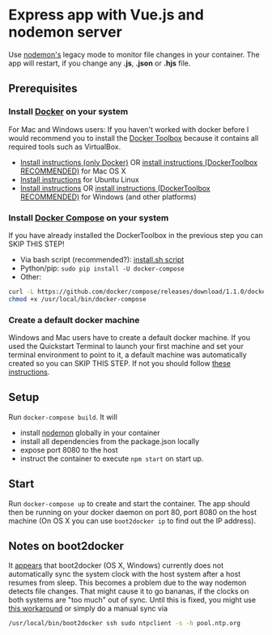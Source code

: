 # Express app with Vue.js and nodemon server

Use [nodemon's](https://github.com/remy/nodemon) legacy mode to monitor file changes in your container. The app will restart, if you change any **.js**, **.json** or **.hjs** file.

## Prerequisites

### Install [Docker](https://www.docker.com/) on your system

For Mac and Windows users: If you haven't worked with docker before I would recommend you to install the [Docker Toolbox](https://www.docker.com/products/docker-toolbox) because it contains all required tools such as VirtualBox.

* [Install instructions (only Docker)](https://docs.docker.com/installation/mac/) OR [install instructions (DockerToolbox RECOMMENDED)](https://docs.docker.com/toolbox/toolbox_install_mac/) for Mac OS X
* [Install instructions](https://docs.docker.com/installation/ubuntulinux/) for Ubuntu Linux
* [Install instructions](https://docs.docker.com/installation/) OR [install instructions (DockerToolbox RECOMMENDED)](https://docs.docker.com/toolbox/toolbox_install_windows/) for Windows (and other platforms)

### Install [Docker Compose](http://docs.docker.com/compose/) on your system

If you have already installed the DockerToolbox in the previous step you can SKIP THIS STEP!

* Via bash script (recommended?): [install.sh script](https://gist.github.com/wdullaer/f1af16bd7e970389bad3)
* Python/pip: `sudo pip install -U docker-compose`
* Other: 
```bash
curl -L https://github.com/docker/compose/releases/download/1.1.0/docker-compose-`uname -s`-`uname -m` > /usr/local/bin/docker-compose; 
chmod +x /usr/local/bin/docker-compose
```

### Create a default docker machine

Windows and Mac users have to create a default docker machine. If you used the Quickstart Terminal to launch your first machine and set your terminal environment to point to it, a default machine was automatically created so you can SKIP THIS STEP. If not you should follow [these instructions](https://docs.docker.com/machine/get-started/#/create-a-machine).


## Setup



Run `docker-compose build`. It will

* install [nodemon](https://github.com/remy/nodemon) globally in your container
* install all dependencies from the package.json locally
* expose port 8080 to the host
* instruct the container to execute `npm start` on start up.

## Start

Run `docker-compose up` to create and start the container. The app should then be running on your docker daemon on port 80, port 8080 on the host machine (On OS X you can use `boot2docker ip` to find out the IP address).

## Notes on boot2docker

It [appears](https://github.com/boot2docker/boot2docker/issues/290) that boot2docker (OS X, Windows) currently does not automatically sync the system clock with the host system after a host resumes from sleep. This becomes a problem due to the way nodemon detects file changes. That might cause it to go bananas, if the clocks on both systems are "too much" out of sync. Until this is fixed, you might use [this workaround](https://github.com/boot2docker/boot2docker/issues/290#issuecomment-62384209) or simply do a manual sync via

```bash
/usr/local/bin/boot2docker ssh sudo ntpclient -s -h pool.ntp.org
```